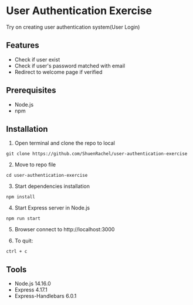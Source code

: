 # User Authentication Exercise

Try on creating user authentication system(User Login)

## Features
* Check if user exist
* Check if user's password matched with email
* Redirect to welcome page if verified

## Prerequisites
* Node.js
* npm

## Installation
1. Open terminal and clone the repo to local
```
git clone https://github.com/ShuenRachel/user-authentication-exercise
```

2. Move to repo file
```
cd user-authentication-exercise
```

3. Start dependencies installation
```
npm install
```

4. Start Express server in Node.js
```
npm run start
```

5. Browser connect to http://localhost:3000

6. To quit:
```
ctrl + c
```

## Tools
* Node.js 14.16.0
* Express 4.17.1
* Express-Handlebars 6.0.1